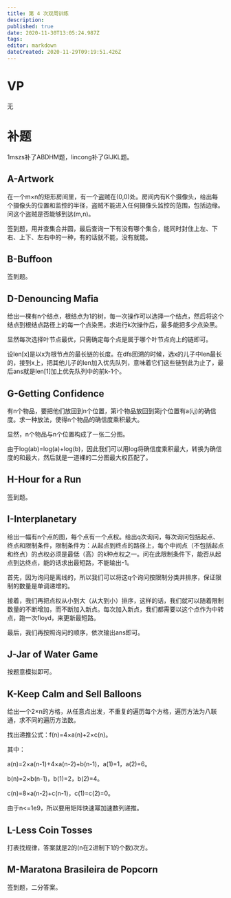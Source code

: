 ```yaml
---
title: 第 4 次双周训练
description: 
published: true
date: 2020-11-30T13:05:24.987Z
tags: 
editor: markdown
dateCreated: 2020-11-29T09:19:51.426Z
---
```


# VP
无
# 补题
1mszs补了ABDHM题，lincong补了GIJKL题。
## A-Artwork
在一个m×n的矩形房间里，有一个盗贼在(0,0)处。房间内有K个摄像头，给出每个摄像头的位置和监控的半径，盗贼不能进入任何摄像头监控的范围，包括边缘。问这个盗贼是否能够到达(m,n)。

签到题，用并查集合并圆，最后查询一下有没有哪个集合，能同时封住上左、下右、上下、左右中的一种，有的话就不能，没有就能。
## B-Buffoon
签到题。
## D-Denouncing Mafia
给出一棵有n个结点，根结点为1的树，每一次操作可以选择一个结点，然后将这个结点到根结点路径上的每一个点染黑。求进行k次操作后，最多能把多少点染黑。

显然每次选择叶节点最优，只需确定每个点是属于哪个叶节点向上的链即可。

设len[x]是以x为根节点的最长链的长度。在dfs回溯的时候，选x的儿子中len最长的，接到x上，把其他儿子的len加入优先队列，意味着它们这些链到此为止了，最后ans就是len[1]加上优先队列中的前k-1个。
## G-Getting Confidence
有n个物品，要把他们放回到n个位置，第i个物品放回到第j个位置有a(i,j)的确信度。求一种放法，使得n个物品的确信度乘积最大。

显然，n个物品与n个位置构成了一张二分图。

由于log(ab)=log(a)+log(b)，因此我们可以用log将确信度乘积最大，转换为确信度的和最大，然后就是一道裸的二分图最大权匹配了。
## H-Hour for a Run
签到题。
## I-Interplanetary
给出一幅有n个点的图，每个点有一个点权。给出q次询问，每次询问包括起点、终点和限制条件，限制条件为：从起点到终点的路径上，每个中间点（不包括起点和终点）的点权必须是最低（高）的k种点权之一。问在此限制条件下，能否从起点到达终点，能的话求出最短路，不能输出-1。

首先，因为询问是离线的，所以我们可以将这q个询问按限制分类并排序，保证限制的数量是单调递增的。

接着，我们再把点权从小到大（从大到小）排序，这样的话，我们就可以随着限制数量的不断增加，而不断加入新点。每次加入新点，我们都需要以这个点作为中转点，跑一次floyd，来更新最短路。

最后，我们再按照询问的顺序，依次输出ans即可。
## J-Jar of Water Game
按题意模拟即可。
## K-Keep Calm and Sell Balloons
给出一个2×n的方格，从任意点出发，不重复的遍历每个方格，遍历方法为八联通，求不同的遍历方法数。

找出递推公式：f(n)=4×a(n)+2×c(n)。

其中：

a(n)=2×a(n-1)+4×a(n-2)+b(n-1)，a(1)=1，a(2)=6。

b(n)=2×b(n-1)，b(1)=2，b(2)=4。

c(n)=8×a(n-2)+c(n-1)，c(1)=c(2)=0。

由于n<=1e9，所以要用矩阵快速幂加速数列递推。
## L-Less Coin Tosses
打表找规律，答案就是2的(n在2进制下1的个数)次方。
## M-Maratona Brasileira de Popcorn
签到题，二分答案。